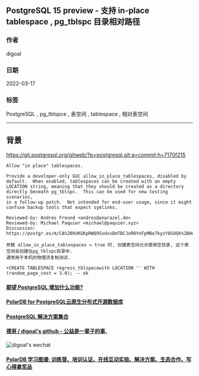 ## PostgreSQL 15 preview - 支持 in-place tablespace , pg_tblspc 目录相对路径  
  
### 作者  
digoal  
  
### 日期  
2022-03-17  
  
### 标签  
PostgreSQL , pg_tblspce , 表空间 , tablespace , 相对表空间  
  
----  
  
## 背景  
https://git.postgresql.org/gitweb/?p=postgresql.git;a=commit;h=7170f215  
  
```  
Allow "in place" tablespaces.  
  
Provide a developer-only GUC allow_in_place_tablespaces, disabled by  
default.  When enabled, tablespaces can be created with an empty  
LOCATION string, meaning that they should be created as a directory  
directly beneath pg_tblspc.  This can be used for new testing scenarios,  
in a follow-up patch.  Not intended for end-user usage, since it might  
confuse backup tools that expect symlinks.  
  
Reviewed-by: Andres Freund <andres@anarazel.de>  
Reviewed-by: Michael Paquier <michael@paquier.xyz>  
Discussion: https://postgr.es/m/CA%2BhUKGKpRWQ9SxdxxDmTBCJoR0YnFpMBe7kyzY8SUQk%2BHeskxg%40mail.gmail.com  
```  
    
```  
参数 allow_in_place_tablespaces = true 时, 创建表空间允许使用空目录, 这个表空间会创建在pg_tblspc目录中.  
通常用于本机的物理流复制测试.   
  
+CREATE TABLESPACE regress_tblspacewith LOCATION '' WITH (random_page_cost = 3.0); -- ok  
```  
  
  
  
#### [期望 PostgreSQL 增加什么功能?](https://github.com/digoal/blog/issues/76 "269ac3d1c492e938c0191101c7238216")
  
  
#### [PolarDB for PostgreSQL云原生分布式开源数据库](https://github.com/ApsaraDB/PolarDB-for-PostgreSQL "57258f76c37864c6e6d23383d05714ea")
  
  
#### [PostgreSQL 解决方案集合](https://yq.aliyun.com/topic/118 "40cff096e9ed7122c512b35d8561d9c8")
  
  
#### [德哥 / digoal's github - 公益是一辈子的事.](https://github.com/digoal/blog/blob/master/README.md "22709685feb7cab07d30f30387f0a9ae")
  
  
![digoal's wechat](../pic/digoal_weixin.jpg "f7ad92eeba24523fd47a6e1a0e691b59")
  
  
#### [PolarDB 学习图谱: 训练营、培训认证、在线互动实验、解决方案、生态合作、写心得拿奖品](https://www.aliyun.com/database/openpolardb/activity "8642f60e04ed0c814bf9cb9677976bd4")
  
